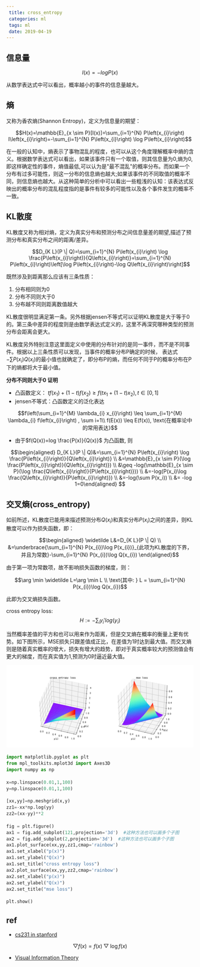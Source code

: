 ```yaml
---
 title: cross_entropy
 categories: ml
 tags: ml
 date: 2019-04-19
---
```


## 信息量

$$I(x)=-logP(x)$$

从数学表达式中可以看出，概率越小的事件的信息量越大。

## 熵

又称为香农熵(Shannon Entropy)，定义为信息量的期望：

$$H(x)=\mathbb{E}_{x \sim P}[I(x)]=\sum_{i=1}^{N} P\left(x_{i}\right) I\left(x_{i}\right)=-\sum_{i=1}^{N} P\left(x_{i}\right) \log P\left(x_{i}\right)$$

在一般的认知中，熵表示了事物混乱的程度，也可以从这个角度理解概率中熵的含义。根据数学表达式可以看出，如果该事件只有一个取值，则其信息量为0,熵为0,即这样确定性的事件，熵值最低,可以认为是"最不混乱"的概率分布。而如果一个分布有过多可能性，则这一分布的信息熵也越大;如果该事件的不同取值的概率不同，则信息熵也越大。从这种简单的分析中可以看出一些粗浅的认知：该表达式反映出的概率分布的混乱程度指的是事件有较多的可能性以及各个事件发生的概率不一致。

## KL散度

KL散度又称为相对熵，定义为真实分布和预测分布之间信息量差的期望,描述了预测分布和真实分布之间的距离/差异。

$$D_{K L}(P \| Q)=\sum_{i=1}^{N} P\left(x_{i}\right) \log \frac{P\left(x_{i}\right)}{Q\left(x_{i}\right)}=\sum_{i=1}^{N} P\left(x_{i}\right)\left[\log P\left(x_{i}\right)-\log Q\left(x_{i}\right)\right]$$

既然涉及到距离那么应该有三条性质：

1. 分布相同则为0
2. 分布不同则大于0
3. 分布越不同则距离数值越大

KL散度很明显满足第一条。另外根据jensen不等式可以证明KL散度是大于等于0的。第三条中差异的程度则是由数学表达式定义的，这里不再深究哪种类型的预测分布会距离会更大。

KL散度另外特别注意这里面定义中使用的分布针对的是同一事件，而不是不同事件。根据以上三条性质可以发现，当事件的概率分布P确定的时候， 表达式$-\sum P(x_i)Q(x_i)$的最小值也就确定了，即分布P的熵，而任何不同于P的概率分布在P下的熵都将大于最小值。

**分布不同则大于0 证明**

- 凸函数定义： $t f\left(x_{1}\right)+(1-t) f\left(x_{2}\right) \geq f\left(t x_{1}+(1-t) x_{2}\right), t\in [0,1]$
- jensen不等式：凸函数定义的泛化表达

$$f\left(\sum_{i=1}^{M} \lambda_{i} x_{i}\right) \leq \sum_{i=1}^{M} \lambda_{i} f\left(x_{i}\right) , \sum i=1\\
f(E(x)) \leq E(f(x)), \text{在概率论中的常用表达}$$

- 由于$f(Q(x))=log \frac{P(x)}{Q(x)}$ 为凸函数, 则

$$\begin{aligned} D_{K L}(P \| Q)&=\sum_{i=1}^{N} P\left(x_{i}\right) \log \frac{P\left(x_{i}\right)}{Q\left(x_{i}\right)} \\
&=\mathbb{E}_{x \sim P}(\log \frac{P\left(x_{i}\right)}{Q\left(x_{i}\right)}) \\
&\geq -log(\mathbb{E}_{x \sim P}(\log \frac{Q\left(x_{i}\right)}{P\left(x_{i}\right)})) \\
&=-log(P(x_i)\log \frac{Q\left(x_{i}\right)}{P\left(x_{i}\right)}) \\
&=-log(\sum P(x_i)) \\
&= -log 1=0\end{aligned} $$


## 交叉熵(cross_entropy)

如前所述，KL散度已能用来描述预测分布$Q(x_i)$和真实分布$P(x_i)$之间的差异，则KL散度可以作为损失函数，即：

$$\begin{aligned} \widetilde L&=D_{K L}(P \| Q)    \\
&=\underbrace{\sum_{i=1}^{N} P(x_{i})\log P(x_{i})}_{此项为KL散度的下界，并且为常数}-\sum_{i=1}^{N} P(x_{i})\log Q(x_{i}) \end{aligned}$$

由于第一项为常数项，故不影响损失函数的梯度，则：

$$\arg \min \widetilde L=\arg \min L \\
\text{其中: } L = \sum_{i=1}^{N} P(x_{i})\log Q(x_{i})$$

此即为交叉熵损失函数。

cross entropy loss:
$$H:=-\sum_iy_i'log(y_i)$$

当然概率差值的平方和也可以用来作为距离，但是交叉熵在概率的衡量上更有优势。如下图所示，MSE损失只跟差值成正比，在差值为1时达到最大值。而交叉熵则是随着真实概率的增大，损失有增大的趋势，即对于真实概率较大的预测值会有更大的梯度，而在真实值为1,预测为0时逼近最大值。

![](imgs/cross_entropy_loss.png)

```python
import matplotlib.pyplot as plt
from mpl_toolkits.mplot3d import Axes3D
import numpy as np

x=np.linspace(0.01,1,100)
y=np.linspace(0.01,1,100)

[xx,yy]=np.meshgrid(x,y)
zz1=-xx*np.log(yy)
zz2=(xx-yy)**2

fig = plt.figure()
ax1 = fig.add_subplot(121,projection='3d')  #这种方法也可以画多个子图
ax2 = fig.add_subplot(2,projection='3d')  #这种方法也可以画多个子图
ax1.plot_surface(xx,yy,zz1,cmap='rainbow')
ax1.set_xlabel("p(x)")
ax1.set_ylabel("Q(x)")
ax1.set_title("cross entropy loss")
ax2.plot_surface(xx,yy,zz2,cmap='rainbow')
ax2.set_xlabel("p(x)")
ax2.set_ylabel("Q(x)")
ax2.set_title("mse loss")

plt.show()
```




## ref

- [cs231 in stanford](http://cs231n.github.io/)

$$\bigtriangledown f(x)=f(x)\bigtriangledown \log f(x)$$

- [Visual Information Theory](https://colah.github.io/posts/2015-09-Visual-Information/)
